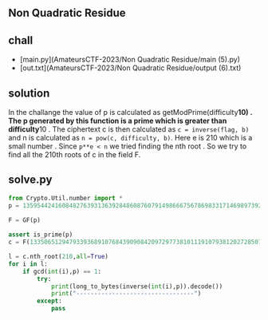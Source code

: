 ## Non Quadratic Residue

## chall
- [main.py](AmateursCTF-2023/Non Quadratic Residue/main (5).py)
- [out.txt](AmateursCTF-2023/Non Quadratic Residue/output (6).txt)
  
## solution
In the challange the value of p is calculated as getModPrime(difficulty**10) . The p generated by this function is a prime which is greater than difficulty**10 .
The ciphertext c is then calculated as `c = inverse(flag, b)` and n is calculated as `n = pow(c, difficulty, b)`.
Here e is 210 which is a small number . Since ` p**e < n ` we tried finding the nth root .  So we try to find all the 210th roots of c in the field F.<br>

## solve.py
```py
from Crypto.Util.number import *
p = 135954424160848276393136392848608760791498666756786983317146989739232222268153235587604168914827859099133726281621143020610041450200631778336472889038077986687446107427527703447531968569919642975653169056203851297117178187249653136191818357235077367060617558261023389453028554177668515375377299577050000000001

F = GF(p)
 
assert is_prime(p)
c = F(13350651294793393689107684390908420972977381011191079381202728507002264420264784588373703945341668404762890725356808809021906408198983625375190500172144348596288910240548668158058030780501343680214713780242304547715977777103636873360269427453504233184515002477489763359569764117968027273137245802436961373256)

l = c.nth_root(210,all=True)
for i in l:
    if gcd(int(i),p) == 1:
        try:
            print(long_to_bytes(inverse(int(i),p)).decode())
            print("---------------------------------")
        except:
            pass
```
